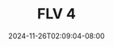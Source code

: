 --- 
title: "FLV 4"
description: "video bokep FLV 4 gratis durasi panjang baru"
date: 2024-11-26T02:09:04-08:00
file_code: "9ywssy76eiig"
draft: false
cover: "19wr6d50psu0qq14.jpg"
tags: ["FLV", "bokep-indo", "bokep-viral", "bokep-ig"]
length: 133
fld_id: "1482594"
foldername: "AFIFAH"
categories: ["AFIFAH"]
views: 0
---